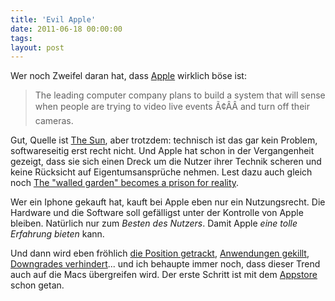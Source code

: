 ```yaml
---
title: 'Evil Apple'
date: 2011-06-18 00:00:00 
tags: 
layout: post
---
```

Wer noch Zweifel daran hat, dass <a href="http://www.apple.com/">Apple</a> wirklich böse ist:
<blockquote>The leading computer company plans to build a system that will sense when people are trying to video live events Ã¢ÂÂ and turn off their cameras.</blockquote>
Gut, Quelle ist <a href="http://www.thesun.co.uk/sol/homepage/news/3641676/Apple-to-ban-iPhone-gig-filming.html">The Sun</a>, aber trotzdem: technisch ist das gar kein Problem, softwareseitig erst recht nicht. Und Apple hat schon in der Vergangenheit gezeigt, dass sie sich einen Dreck um die Nutzer ihrer Technik scheren und keine Rücksicht auf Eigentumsansprüche nehmen. Lest dazu auch gleich noch <a href="http://esr.ibiblio.org/?p=3331">The "walled garden" becomes a prison for reality</a>.

Wer ein Iphone gekauft hat, kauft bei Apple eben nur ein Nutzungsrecht. Die Hardware und die Software soll gefälligst unter der Kontrolle von Apple bleiben. Natürlich nur zum <em>Besten des Nutzers</em>. Damit Apple <em>eine tolle Erfahrung bieten</em> kann.

Und dann wird eben fröhlich <a href="http://www.apfelnews.eu/2011/04/27/apple-nimmt-ausfuhrlich-stellung-zu-tracking-vorwurfen/">die Position getrackt</a>, <a href="http://www.netzwelt.de/news/78325-jobs-bestaetigt-iphone-3g-kill-switch.html">Anwendungen gekillt</a>, <a href="http://www.saurik.com/id/12">Downgrades verhindert</a>... und ich behaupte immer noch, dass dieser Trend auch auf die Macs übergreifen wird. Der erste Schritt ist mit dem <a href="http://www.apple.com/de/mac/app-store/">Appstore</a> schon getan.
